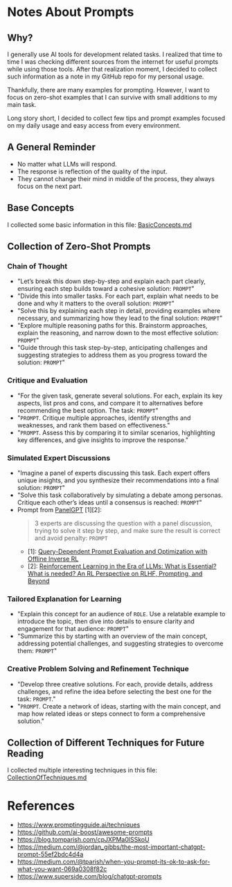 # Notes About Prompts

## Why?

I generally use AI tools for development related tasks.
I realized that time to time I was checking different sources from the internet for useful prompts while using those tools.
After that realization moment, I decided to collect such information as a note in my GitHub repo for my personal usage.

Thankfully, there are many examples for prompting. However, I want to focus on zero-shot examples that I can survive with small additions to my main task.

Long story short, I decided to collect few tips and prompt examples focused on my daily usage and easy access from every environment.

## A General Reminder 

- No matter what LLMs will respond.
- The response is reflection of the quality of the input.
- They cannot change their mind in middle of the process, they always focus on the next part.

## Base Concepts

I collected some basic information in this file: [BasicConcepts.md](BasicConcepts.md)

## Collection of Zero-Shot Prompts

### Chain of Thought

- "Let’s break this down step-by-step and explain each part clearly, ensuring each step builds toward a cohesive solution: `PROMPT`"
- "Divide this into smaller tasks. For each part, explain what needs to be done and why it matters to the overall solution: `PROMPT`"
- "Solve this by explaining each step in detail, providing examples where necessary, and summarizing how they lead to the final solution: `PROMPT`"
- "Explore multiple reasoning paths for this. Brainstorm approaches, explain the reasoning, and narrow down to the most effective solution: `PROMPT`"
- "Guide through this task step-by-step, anticipating challenges and suggesting strategies to address them as you progress toward the solution: `PROMPT`"

### Critique and Evaluation

- "For the given task, generate several solutions. For each, explain its key aspects, list pros and cons, and compare it to alternatives before recommending the best option. The task: `PROMPT`"
- "`PROMPT`. Critique multiple approaches, identify strengths and weaknesses, and rank them based on effectiveness."
- "`PROMPT`. Assess this by comparing it to similar scenarios, highlighting key differences, and give insights to improve the response."

### Simulated Expert Discussions

- "Imagine a panel of experts discussing this task. Each expert offers unique insights, and you synthesize their recommendations into a final solution: `PROMPT`"
- "Solve this task collaboratively by simulating a debate among personas. Critique each other’s ideas until a consensus is reached: `PROMPT`"
- Prompt from [PanelGPT](https://github.com/holarissun/PanelGPT) [1][2]:
  > 3 experts are discussing the question with a panel discussion, trying to solve it step by step, and make sure the result is correct and avoid penalty: `PROMPT`
	- [1]: [Query-Dependent Prompt Evaluation and Optimization with Offline Inverse RL](https://openreview.net/forum?id=N6o0ZtPzTg)
	- [2]: [Reinforcement Learning in the Era of LLMs: What is Essential? What is needed? An RL Perspective on RLHF, Prompting, and Beyond](https://arxiv.org/abs/2310.06147)



### Tailored Explanation for Learning

- "Explain this concept for an audience of `ROLE`. Use a relatable example to introduce the topic, then dive into details to ensure clarity and engagement for that audience: `PROMPT`"
- "Summarize this by starting with an overview of the main concept, addressing potential challenges, and suggesting strategies to overcome them: `PROMPT`"

### Creative Problem Solving and Refinement Technique

- "Develop three creative solutions. For each, provide details, address challenges, and refine the idea before selecting the best one for the task: `PROMPT`."
- "`PROMPT`. Create a network of ideas, starting with the main concept, and map how related ideas or steps connect to form a comprehensive solution."

## Collection of Different Techniques for Future Reading

I collected multiple interesting techniques in this file: [CollectionOfTechniques.md](CollectionOfTechniques.md)

# References
- https://www.promptingguide.ai/techniques
- https://github.com/ai-boost/awesome-prompts
- https://blog.tomparish.com/cpJXPMa0lSSkoU
- https://medium.com/@jordan_gibbs/the-most-important-chatgpt-prompt-55ef2bdc4d4a
- https://medium.com/@tparish/when-you-prompt-its-ok-to-ask-for-what-you-want-069a0308f82c
- https://www.superside.com/blog/chatgpt-prompts
